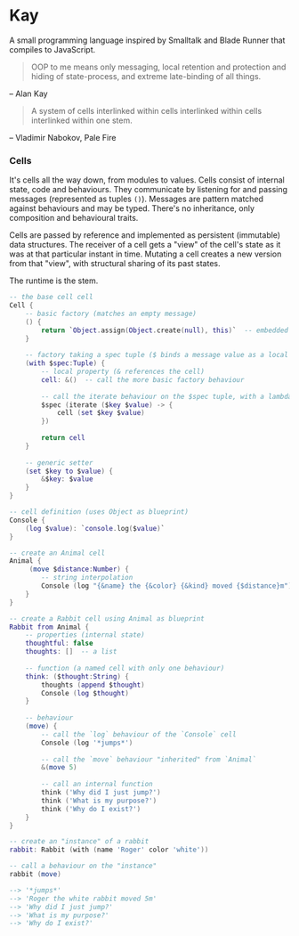 # Kay

A small programming language inspired by Smalltalk and Blade Runner that compiles to JavaScript.

> OOP to me means only messaging, local retention and protection and hiding of state-process, and extreme late-binding of all things.

– Alan Kay

> A system of cells interlinked within cells interlinked within cells interlinked within one stem.

– Vladimir Nabokov, Pale Fire


### Cells

It's cells all the way down, from modules to values. Cells consist of internal state, code and behaviours. They communicate by listening for and passing messages (represented as tuples `()`). Messages are pattern matched against behaviours and may be typed. There's no inheritance, only composition and behavioural traits.

Cells are passed by reference and implemented as persistent (immutable) data structures. The receiver of a cell gets a "view" of the cell's state as it was at that particular instant in time. Mutating a cell creates a new version from that "view", with structural sharing of its past states.

The runtime is the stem.

```lua
-- the base cell cell
Cell {
    -- basic factory (matches an empty message)
    () {
        return `Object.assign(Object.create(null), this)`  -- embedded ECMAScript
    }
    
    -- factory taking a spec tuple ($ binds a message value as a local name)
    (with $spec:Tuple) {
        -- local property (& references the cell)
        cell: &()  -- call the more basic factory behaviour
        
        -- call the iterate behaviour on the $spec tuple, with a lambda to iterate its elements
        $spec (iterate ($key $value) -> {
            cell (set $key $value)
        })
        
        return cell
    }
    
    -- generic setter
    (set $key to $value) {
        &$key: $value
    }
}

-- cell definition (uses Object as blueprint)
Console {
    (log $value): `console.log($value)`
}

-- create an Animal cell
Animal {
     (move $distance:Number) {
        -- string interpolation
        Console (log "{&name} the {&color} {&kind} moved {$distance}m")
    }
}

-- create a Rabbit cell using Animal as blueprint
Rabbit from Animal {
    -- properties (internal state)
    thoughtful: false
    thoughts: []  -- a list
    
    -- function (a named cell with only one behaviour)
    think: ($thought:String) {
        thoughts (append $thought)
        Console (log $thought)
    }
    
    -- behaviour
    (move) {
        -- call the `log` behaviour of the `Console` cell
        Console (log '*jumps*')
        
        -- call the `move` behaviour "inherited" from `Animal`
        &(move 5)
        
        -- call an internal function
        think ('Why did I just jump?')
        think ('What is my purpose?')
        think ('Why do I exist?')
    }
}

-- create an "instance" of a rabbit
rabbit: Rabbit (with (name 'Roger' color 'white'))

-- call a behaviour on the "instance"
rabbit (move)

--> '*jumps*'
--> 'Roger the white rabbit moved 5m'
--> 'Why did I just jump?'
--> 'What is my purpose?'
--> 'Why do I exist?'
```
